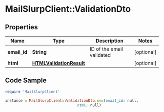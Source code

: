 # MailSlurpClient::ValidationDto

## Properties

Name | Type | Description | Notes
------------ | ------------- | ------------- | -------------
**email_id** | **String** | ID of the email validated | [optional] 
**html** | [**HTMLValidationResult**](HTMLValidationResult) |  | [optional] 

## Code Sample

```ruby
require 'MailSlurpClient'

instance = MailSlurpClient::ValidationDto.new(email_id: null,
                                 html: null)
```


